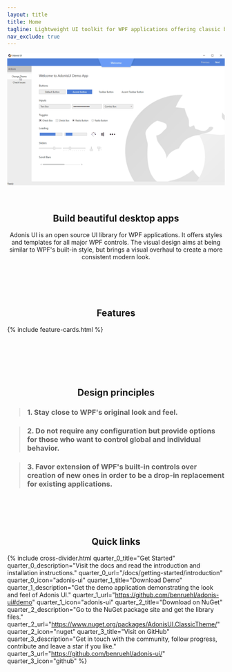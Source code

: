 ```yaml
---
layout: title
title: Home
tagline: Lightweight UI toolkit for WPF applications offering classic but enhanced windows visuals
nav_exclude: true
---
```


![Switching color schemes at runtime](./img/adonis-demo-switch-color-schemes.gif)

<br>

<center>
<h2>Build beautiful desktop apps</h2>

Adonis UI is an open source UI library for WPF applications. It offers styles and templates for all major WPF controls. The visual design aims at being similar to WPF's built-in style, but brings a visual overhaul to create a more consistent modern look.
</center>

<br><br>

<div class="stripe-segment">

<br>

<center>
<h2>Features</h2>
</center>

{% include feature-cards.html %}

<br><br>

</div>

<br><br>

<center>
<h2>Design principles</h2>
</center>

<h3><blockquote>1. Stay close to WPF's original look and feel.</blockquote></h3>

<h3><blockquote>2. Do not require any configuration but provide options for those who want to control global and individual behavior.</blockquote></h3>

<h3><blockquote>3. Favor extension of WPF's built-in controls over creation of new ones in order to be a drop-in replacement for existing applications.</blockquote></h3>

<br><br>

<div class="stripe-segment">

<br>

<center>
<h2>Quick links</h2>
</center>

{% include cross-divider.html
 quarter_0_title="Get Started"
 quarter_0_description="Visit the docs and read the introduction and installation instructions."
 quarter_0_url="/docs/getting-started/introduction"
 quarter_0_icon="adonis-ui"
 quarter_1_title="Download Demo"
 quarter_1_description="Get the demo application demonstrating the look and feel of Adonis UI."
 quarter_1_url="https://github.com/benruehl/adonis-ui#demo"
 quarter_1_icon="adonis-ui"
 quarter_2_title="Download on NuGet"
 quarter_2_description="Go to the NuGet package site and get the library files."
 quarter_2_url="https://www.nuget.org/packages/AdonisUI.ClassicTheme/"
 quarter_2_icon="nuget"
 quarter_3_title="Visit on GitHub"
 quarter_3_description="Get in touch with the community, follow progress, contribute and 
 leave a star if you like."
 quarter_3_url="https://github.com/benruehl/adonis-ui/"
 quarter_3_icon="github" %}

<br><br>

</div>
